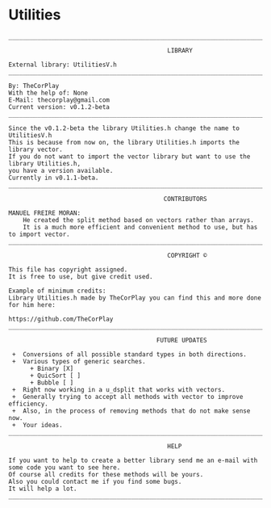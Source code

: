 # Utilities
	______________________________________________________________________________________________________
  
                                                LIBRARY

 	External library: UtilitiesV.h
 	______________________________________________________________________________________________________
 
 	By: TheCorPlay
 	With the help of: None
 	E-Mail: thecorplay@gmail.com
 	Current version: v0.1.2-beta
	______________________________________________________________________________________________________
	
	Since the v0.1.2-beta the library Utilities.h change the name to UtilitiesV.h
	This is because from now on, the library Utilities.h imports the library vector.
	If you do not want to import the vector library but want to use the library Utilities.h,
	you have a version available.
	Currently in v0.1.1-beta.
	______________________________________________________________________________________________________
	
											   CONTRIBUTORS

	MANUEL FREIRE MORAN:
		He created the split method based on vectors rather than arrays.
		It is a much more efficient and convenient method to use, but has to import vector.
 	______________________________________________________________________________________________________
 	
                                                COPYRIGHT ©
 
 	This file has copyright assigned.
 	It is free to use, but give credit used.
  	
 	Example of minimum credits:
 	Library Utilities.h made by TheCorPlay you can find this and more done for him here:
 
 	https://github.com/TheCorPlay
 	______________________________________________________________________________________________________
 	
                                             FUTURE UPDATES
 	
 	 +	Conversions of all possible standard types in both directions.
 	 +	Various types of generic searches.
 	      + Binary [X]
 	      + QuicSort [ ]
 	      + Bubble [ ]
	 +	Right now working in a u_dsplit that works with vectors.
	 +	Generally trying to accept all methods with vector to improve efficiency.
	 +	Also, in the process of removing methods that do not make sense now.
 	 +	Your ideas.
 	______________________________________________________________________________________________________
  
                                                HELP
  
	If you want to help to create a better library send me an e-mail with some code you want to see here.
	Of course all credits for these methods will be yours.
	Also you could contact me if you find some bugs.
	It will help a lot.
	______________________________________________________________________________________________________
